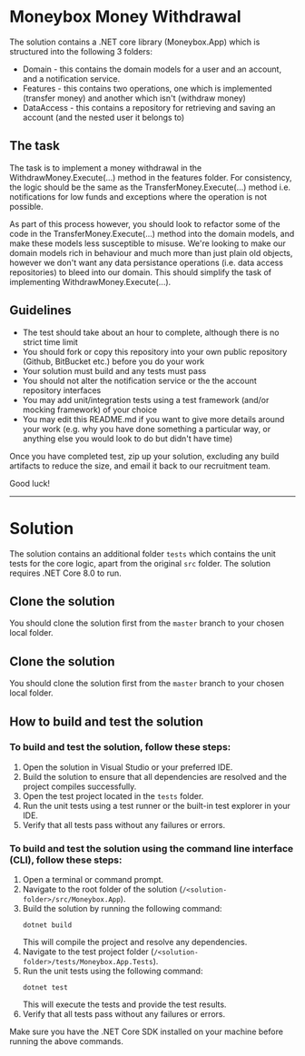 # Moneybox Money Withdrawal

The solution contains a .NET core library (Moneybox.App) which is structured into the following 3 folders:

* Domain - this contains the domain models for a user and an account, and a notification service.
* Features - this contains two operations, one which is implemented (transfer money) and another which isn't (withdraw money)
* DataAccess - this contains a repository for retrieving and saving an account (and the nested user it belongs to)

## The task

The task is to implement a money withdrawal in the WithdrawMoney.Execute(...) method in the features folder. For consistency, the logic should be the same as the TransferMoney.Execute(...) method i.e. notifications for low funds and exceptions where the operation is not possible. 

As part of this process however, you should look to refactor some of the code in the TransferMoney.Execute(...) method into the domain models, and make these models less susceptible to misuse. We're looking to make our domain models rich in behaviour and much more than just plain old objects, however we don't want any data persistance operations (i.e. data access repositories) to bleed into our domain. This should simplify the task of implementing WithdrawMoney.Execute(...).

## Guidelines

* The test should take about an hour to complete, although there is no strict time limit
* You should fork or copy this repository into your own public repository (Github, BitBucket etc.) before you do your work
* Your solution must build and any tests must pass
* You should not alter the notification service or the the account repository interfaces
* You may add unit/integration tests using a test framework (and/or mocking framework) of your choice
* You may edit this README.md if you want to give more details around your work (e.g. why you have done something a particular way, or anything else you would look to do but didn't have time)

Once you have completed test, zip up your solution, excluding any build artifacts to reduce the size, and email it back to our recruitment team.

Good luck!

---

# Solution

The solution contains an additional folder `tests` which contains the unit tests for the core logic, apart from the original `src` folder.
The solution requires .NET Core 8.0 to run.

## Clone the solution
You should clone the solution first from the `master` branch to your chosen local folder.

## Clone the solution
You should clone the solution first from the `master` branch to your chosen local folder.

## How to build and test the solution

### To build and test the solution, follow these steps:

1. Open the solution in Visual Studio or your preferred IDE.
2. Build the solution to ensure that all dependencies are resolved and the project compiles successfully.
3. Open the test project located in the `tests` folder.
4. Run the unit tests using a test runner or the built-in test explorer in your IDE.
5. Verify that all tests pass without any failures or errors.

### To build and test the solution using the command line interface (CLI), follow these steps:

1. Open a terminal or command prompt.
2. Navigate to the root folder of the solution (`/<solution-folder>/src/Moneybox.App`).
3. Build the solution by running the following command:
    ```
    dotnet build
    ```
    This will compile the project and resolve any dependencies.
4. Navigate to the test project folder (`/<solution-folder>/tests/Moneybox.App.Tests`).
5. Run the unit tests using the following command:
    ```
    dotnet test
    ```
    This will execute the tests and provide the test results.
6. Verify that all tests pass without any failures or errors.

Make sure you have the .NET Core SDK installed on your machine before running the above commands.


